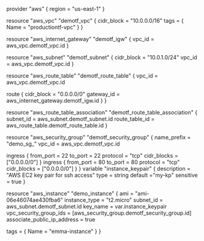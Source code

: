 provider "aws" {
region = "us-east-1"
}

resource "aws_vpc" "demotf_vpc" {
cidr_block = "10.0.0.0/16"
tags = {
Name = "productiontf-vpc"
}
}

resource "aws_internet_gateway" "demotf_igw" {
vpc_id = aws_vpc.demotf_vpc.id
}

resource "aws_subnet" "demotf_subnet" {
cidr_block = "10.0.1.0/24"
vpc_id     = aws_vpc.demotf_vpc.id
}

resource "aws_route_table" "demotf_route_table" {
vpc_id = aws_vpc.demotf_vpc.id

route {
cidr_block = "0.0.0.0/0"
gateway_id = aws_internet_gateway.demotf_igw.id
}
}

resource "aws_route_table_association" "demotf_route_table_association" {
subnet_id      = aws_subnet.demotf_subnet.id
route_table_id = aws_route_table.demotf_route_table.id
}

resource "aws_security_group" "demotf_security_group" {
name_prefix = "demo_sg_"
vpc_id      = aws_vpc.demotf_vpc.id

ingress {
from_port   = 22
to_port     = 22
protocol    = "tcp"
cidr_blocks = ["0.0.0.0/0"]
}
ingress {
from_port   = 80
to_port     = 80
protocol    = "tcp"
cidr_blocks = ["0.0.0.0/0"]
}
}
variable "instance_keypair" {
description = "AWS EC2 key pair for ssh access"
type = string
default ="my-kp"
sensitive = true
}

resource "aws_instance" "demo_instance" {
ami           = "ami-06e46074ae430fba6"
instance_type = "t2.micro"
subnet_id     = aws_subnet.demotf_subnet.id
key_name = var.instance_keypair
vpc_security_group_ids = [aws_security_group.demotf_security_group.id]
associate_public_ip_address = true

tags = {
Name = "emma-instance"
}
}
